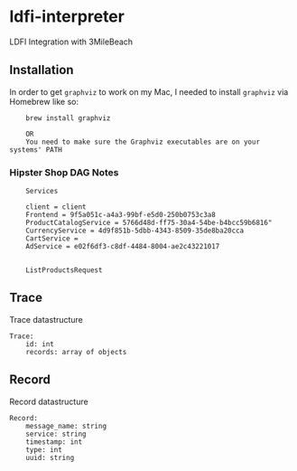 # ldfi-interpreter
LDFI Integration with 3MileBeach

## Installation
In order to get `graphviz` to work on my Mac, I needed to install `graphviz` via Homebrew like so:
```
    brew install graphviz

    OR
    You need to make sure the Graphviz executables are on your systems' PATH
```

### Hipster Shop DAG Notes
```
    Services

    client = client
    Frontend = 9f5a051c-a4a3-99bf-e5d0-250b0753c3a8
    ProductCatalogService = 5766d48d-ff75-30a4-54be-b4bcc59b6816"
    CurrencyService = 4d9f851b-5dbb-4343-8509-35de8ba20cca
    CartService = 
    AdService = e02f6df3-c8df-4484-8004-ae2c43221017


    ListProductsRequest

```


## Trace
Trace datastructure
```
Trace:
    id: int
    records: array of objects

```

## Record
Record datastructure
```
Record:
    message_name: string
    service: string
    timestamp: int
    type: int
    uuid: string

```
